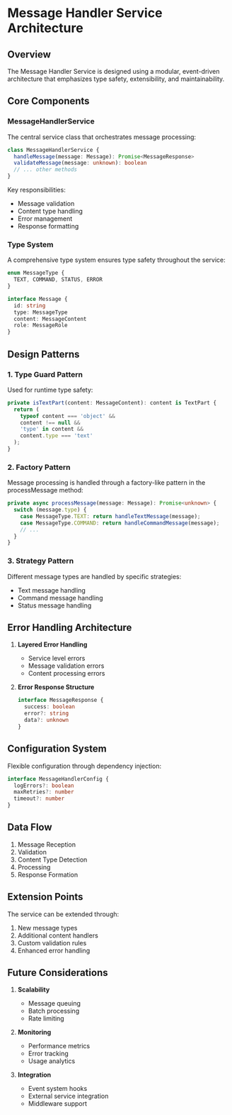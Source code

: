 # Message Handler Service Architecture

## Overview

The Message Handler Service is designed using a modular, event-driven architecture that emphasizes type safety, extensibility, and maintainability.

## Core Components

### MessageHandlerService

The central service class that orchestrates message processing:

```typescript
class MessageHandlerService {
  handleMessage(message: Message): Promise<MessageResponse>
  validateMessage(message: unknown): boolean
  // ... other methods
}
```

Key responsibilities:
- Message validation
- Content type handling
- Error management
- Response formatting

### Type System

A comprehensive type system ensures type safety throughout the service:

```typescript
enum MessageType {
  TEXT, COMMAND, STATUS, ERROR
}

interface Message {
  id: string
  type: MessageType
  content: MessageContent
  role: MessageRole
}
```

## Design Patterns

### 1. Type Guard Pattern

Used for runtime type safety:

```typescript
private isTextPart(content: MessageContent): content is TextPart {
  return (
    typeof content === 'object' &&
    content !== null &&
    'type' in content &&
    content.type === 'text'
  );
}
```

### 2. Factory Pattern

Message processing is handled through a factory-like pattern in the processMessage method:

```typescript
private async processMessage(message: Message): Promise<unknown> {
  switch (message.type) {
    case MessageType.TEXT: return handleTextMessage(message);
    case MessageType.COMMAND: return handleCommandMessage(message);
    // ...
  }
}
```

### 3. Strategy Pattern

Different message types are handled by specific strategies:
- Text message handling
- Command message handling
- Status message handling

## Error Handling Architecture

1. **Layered Error Handling**
   - Service level errors
   - Message validation errors
   - Content processing errors

2. **Error Response Structure**
   ```typescript
   interface MessageResponse {
     success: boolean
     error?: string
     data?: unknown
   }
   ```

## Configuration System

Flexible configuration through dependency injection:

```typescript
interface MessageHandlerConfig {
  logErrors?: boolean
  maxRetries?: number
  timeout?: number
}
```

## Data Flow

1. Message Reception
2. Validation
3. Content Type Detection
4. Processing
5. Response Formation

## Extension Points

The service can be extended through:
1. New message types
2. Additional content handlers
3. Custom validation rules
4. Enhanced error handling

## Future Considerations

1. **Scalability**
   - Message queuing
   - Batch processing
   - Rate limiting

2. **Monitoring**
   - Performance metrics
   - Error tracking
   - Usage analytics

3. **Integration**
   - Event system hooks
   - External service integration
   - Middleware support
